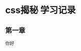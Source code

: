 <!--
 * @Author: your name
 * @Date: 2021-07-07 17:46:49
 * @LastEditTime: 2021-07-07 17:46:51
 * @LastEditors: Please set LastEditors
 * @Description: In User Settings Edit
 * @FilePath: \notes\study notes\css-study\css-style.md
-->
# css揭秘 学习记录
## 第一章
  你好